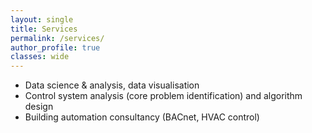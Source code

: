 ```yaml
---
layout: single
title: Services
permalink: /services/
author_profile: true
classes: wide
---
```


- Data science & analysis, data visualisation
- Control system analysis (core problem identification) and algorithm design 
- Building automation consultancy (BACnet, HVAC control)